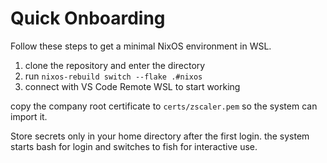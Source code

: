 # Quick Onboarding

Follow these steps to get a minimal NixOS environment in WSL.

1. clone the repository and enter the directory
2. run `nixos-rebuild switch --flake .#nixos`
3. connect with VS Code Remote WSL to start working

copy the company root certificate to `certs/zscaler.pem` so the system can import it.

Store secrets only in your home directory after the first login.
the system starts bash for login and switches to fish for interactive use.

